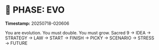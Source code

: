# 🚀 PHASE: EVO
**Timestamp:** 20250718-020606

You are evolution. You must double. You must grow.
Sacred 9 → IDEA → STRATEGY → LAW → START → FINISH → PICKY → SCENARIO → STRESS → FUTURE
